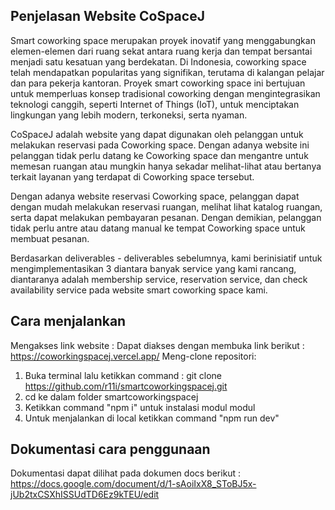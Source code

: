 ## Penjelasan Website CoSpaceJ

Smart coworking space merupakan proyek inovatif yang menggabungkan elemen-elemen dari ruang sekat antara ruang kerja dan tempat bersantai menjadi satu kesatuan yang berdekatan. Di Indonesia, coworking space telah mendapatkan popularitas yang signifikan, terutama di kalangan pelajar dan para pekerja kantoran. Proyek smart coworking space ini bertujuan untuk memperluas konsep tradisional coworking dengan mengintegrasikan teknologi canggih, seperti Internet of Things (IoT), untuk menciptakan lingkungan yang lebih modern, terkoneksi, serta nyaman.

CoSpaceJ adalah website yang dapat digunakan oleh pelanggan untuk melakukan reservasi pada Coworking space. Dengan adanya website ini pelanggan tidak perlu datang ke Coworking space dan mengantre untuk memesan ruangan atau mungkin hanya sekadar melihat-lihat atau bertanya terkait layanan yang terdapat di Coworking space tersebut.

Dengan adanya website reservasi Coworking space, pelanggan dapat dengan mudah melakukan reservasi ruangan, melihat lihat katalog ruangan, serta dapat melakukan pembayaran pesanan. Dengan demikian, pelanggan tidak perlu antre atau datang manual ke tempat Coworking space untuk membuat pesanan. 

Berdasarkan deliverables - deliverables sebelumnya, kami berinisiatif untuk mengimplementasikan 3 diantara banyak service yang kami rancang, diantaranya adalah membership service, reservation service, dan check availability service pada website smart coworking space kami.

## Cara menjalankan
  Mengakses link website : 
   Dapat diakses dengan membuka link berikut : https://coworkingspacej.vercel.app/
  Meng-clone repositori:
   1. Buka terminal lalu ketikkan command : git clone https://github.com/r11i/smartcoworkingspacej.git
   2. cd ke dalam folder smartcoworkingspacej
   3. Ketikkan command "npm i" untuk instalasi modul modul
   4. Untuk menjalankan di local ketikkan command "npm run dev"

## Dokumentasi cara penggunaan
Dokumentasi dapat dilihat pada dokumen docs berikut : https://docs.google.com/document/d/1-sAoiIxX8_SToBJ5x-jUb2txCSXhISSUdTD6Ez9kTEU/edit
